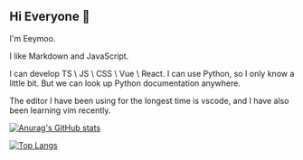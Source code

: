 ## Hi Everyone 👋

I'm Eeymoo.

I like Markdown and JavaScript.

I can develop TS \ JS \ CSS \ Vue \ React. I can use Python, so I only know a little bit. But we can look up Python documentation anywhere.

The editor I have been using for the longest time is vscode, and I have also been learning vim recently.

[![Anurag's GitHub stats](https://github-readme-stats.vercel.app/api?username=Eeymoo)](https://github.com/anuraghazra/github-readme-stats)

[![Top Langs](https://github-readme-stats.vercel.app/api/top-langs/?username=Eeymoo)](https://github.com/anuraghazra/github-readme-stats)